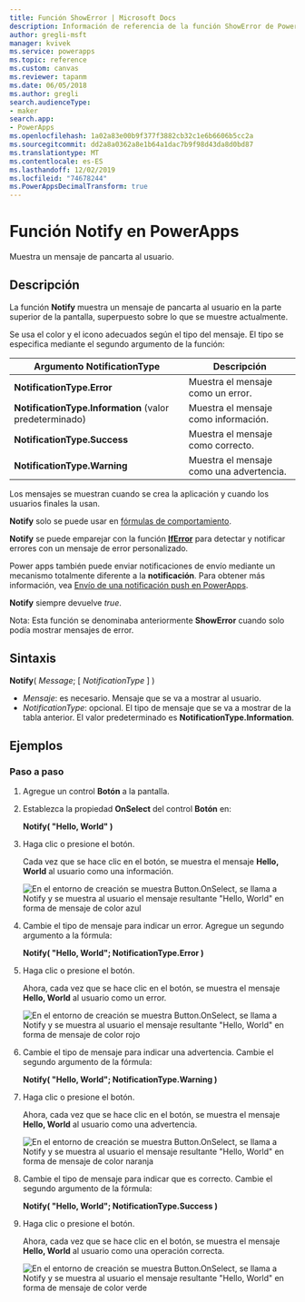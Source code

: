```yaml
---
title: Función ShowError | Microsoft Docs
description: Información de referencia de la función ShowError de PowerApps, con sintaxis y ejemplos
author: gregli-msft
manager: kvivek
ms.service: powerapps
ms.topic: reference
ms.custom: canvas
ms.reviewer: tapanm
ms.date: 06/05/2018
ms.author: gregli
search.audienceType:
- maker
search.app:
- PowerApps
ms.openlocfilehash: 1a02a83e00b9f377f3882cb32c1e6b6606b5cc2a
ms.sourcegitcommit: dd2a8a0362a8e1b64a1dac7b9f98d43da8d0bd87
ms.translationtype: MT
ms.contentlocale: es-ES
ms.lasthandoff: 12/02/2019
ms.locfileid: "74678244"
ms.PowerAppsDecimalTransform: true
---
```

# <a name="notify-function-in-powerapps"></a>Función Notify en PowerApps
Muestra un mensaje de pancarta al usuario.

## <a name="description"></a>Descripción
La función **Notify** muestra un mensaje de pancarta al usuario en la parte superior de la pantalla, superpuesto sobre lo que se muestre actualmente.  

Se usa el color y el icono adecuados según el tipo del mensaje.   El tipo se especifica mediante el segundo argumento de la función:

| Argumento NotificationType | Descripción |
| --- | --- |
| **NotificationType.Error** | Muestra el mensaje como un error. |
| **NotificationType.Information** (valor predeterminado) | Muestra el mensaje como información.  |
| **NotificationType.Success** | Muestra el mensaje como correcto. |
| **NotificationType.Warning** | Muestra el mensaje como una advertencia. |

Los mensajes se muestran cuando se crea la aplicación y cuando los usuarios finales la usan.

**Notify** solo se puede usar en [fórmulas de comportamiento](../working-with-formulas-in-depth.md).

**Notify** se puede emparejar con la función [**IfError**](function-iferror.md) para detectar y notificar errores con un mensaje de error personalizado.

Power apps también puede enviar notificaciones de envío mediante un mecanismo totalmente diferente a la **notificación**.  Para obtener más información, vea [Envío de una notificación push en PowerApps](../add-notifications.md).

**Notify** siempre devuelve *true*.

Nota: Esta función se denominaba anteriormente **ShowError** cuando solo podía mostrar mensajes de error.

## <a name="syntax"></a>Sintaxis
**Notify**( *Message*; [ *NotificationType* ] )

* *Mensaje*: es necesario.  Mensaje que se va a mostrar al usuario.
* *NotificationType*: opcional.  El tipo de mensaje que se va a mostrar de la tabla anterior.  El valor predeterminado es **NotificationType.Information**.  

## <a name="examples"></a>Ejemplos

### <a name="step-by-step"></a>Paso a paso

1. Agregue un control **Botón** a la pantalla.

2. Establezca la propiedad **OnSelect** del control **Botón** en:

    **Notify( "Hello, World" )**

3. Haga clic o presione el botón.  

    Cada vez que se hace clic en el botón, se muestra el mensaje **Hello, World** al usuario como una información.

    ![En el entorno de creación se muestra Button.OnSelect, se llama a Notify y se muestra al usuario el mensaje resultante "Hello, World" en forma de mensaje de color azul](media/function-showerror/hello-world.png)

4. Cambie el tipo de mensaje para indicar un error.  Agregue un segundo argumento a la fórmula:

    **Notify( "Hello, World"; NotificationType.Error )**

5. Haga clic o presione el botón.

    Ahora, cada vez que se hace clic en el botón, se muestra el mensaje **Hello, World** al usuario como un error.

    ![En el entorno de creación se muestra Button.OnSelect, se llama a Notify y se muestra al usuario el mensaje resultante "Hello, World" en forma de mensaje de color rojo](media/function-showerror/hello-world-error.png)

4. Cambie el tipo de mensaje para indicar una advertencia.  Cambie el segundo argumento de la fórmula:

    **Notify( "Hello, World"; NotificationType.Warning )**

5. Haga clic o presione el botón.

    Ahora, cada vez que se hace clic en el botón, se muestra el mensaje **Hello, World** al usuario como una advertencia.

    ![En el entorno de creación se muestra Button.OnSelect, se llama a Notify y se muestra al usuario el mensaje resultante "Hello, World" en forma de mensaje de color naranja](media/function-showerror/hello-world-warning.png)

4. Cambie el tipo de mensaje para indicar que es correcto.  Cambie el segundo argumento de la fórmula:

    **Notify( "Hello, World"; NotificationType.Success )**

5. Haga clic o presione el botón.

    Ahora, cada vez que se hace clic en el botón, se muestra el mensaje **Hello, World** al usuario como una operación correcta.

    ![En el entorno de creación se muestra Button.OnSelect, se llama a Notify y se muestra al usuario el mensaje resultante "Hello, World" en forma de mensaje de color verde](media/function-showerror/hello-world-success.png)
